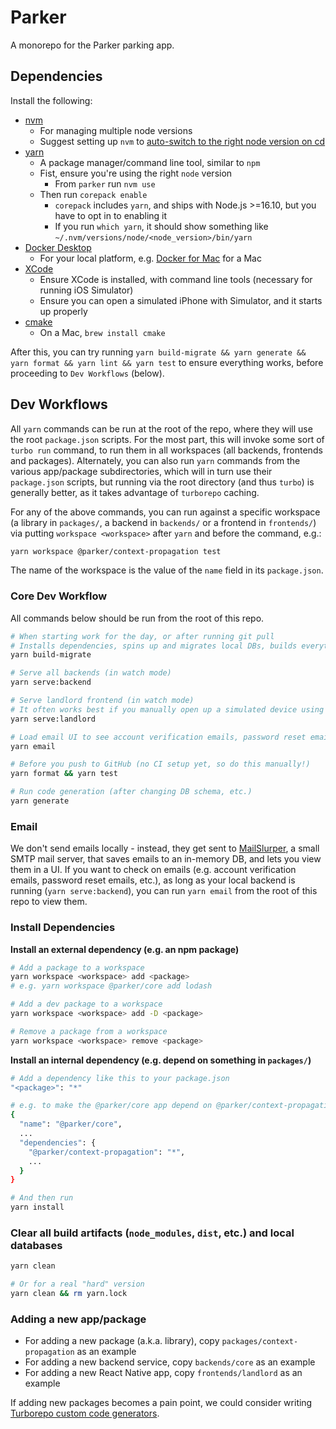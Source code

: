 # Parker

A monorepo for the Parker parking app.

## Dependencies

Install the following:

- [nvm](https://github.com/nvm-sh/nvm)
  - For managing multiple node versions
  - Suggest setting up `nvm` to [auto-switch to the right node version on cd](https://github.com/nvm-sh/nvm#deeper-shell-integration)
- [yarn](https://yarnpkg.com/)
  - A package manager/command line tool, similar to `npm`
  - Fist, ensure you're using the right `node` version
    - From `parker` run `nvm use`
  - Then run `corepack enable`
    - `corepack` includes `yarn`, and ships with Node.js >=16.10, but you have to opt in to enabling it
    - If you run `which yarn`, it should show something like `~/.nvm/versions/node/<node_version>/bin/yarn`
- [Docker Desktop](https://www.docker.com/products/docker-desktop/)
  - For your local platform, e.g. [Docker for Mac](https://docs.docker.com/desktop/install/mac-install/) for a Mac
- [XCode](https://en.wikipedia.org/wiki/Xcode)
  - Ensure XCode is installed, with command line tools (necessary for running iOS Simulator)
  - Ensure you can open a simulated iPhone with Simulator, and it starts up properly
- [cmake](https://cmake.org/)
  - On a Mac, `brew install cmake`

After this, you can try running `yarn build-migrate && yarn generate && yarn format && yarn lint && yarn test` to ensure everything works, before proceeding to `Dev Workflows` (below).

## Dev Workflows

All `yarn` commands can be run at the root of the repo, where they will use the root `package.json` scripts. For the most part, this will invoke some sort of `turbo run` command, to run them in all workspaces (all backends, frontends and packages). Alternately, you can also run `yarn` commands from the various app/package subdirectories, which will in turn use their `package.json` scripts, but running via the root directory (and thus `turbo`) is generally better, as it takes advantage of `turborepo` caching.

For any of the above commands, you can run against a specific workspace (a library in `packages/`, a backend in `backends/` or a frontend in `frontends/`) via putting `workspace <workspace>` after `yarn` and before the command, e.g.:

```bash
yarn workspace @parker/context-propagation test
```

The name of the workspace is the value of the `name` field in its `package.json`.

### Core Dev Workflow

All commands below should be run from the root of this repo.

```bash
# When starting work for the day, or after running git pull
# Installs dependencies, spins up and migrates local DBs, builds everything, etc.
yarn build-migrate

# Serve all backends (in watch mode)
yarn serve:backend

# Serve landlord frontend (in watch mode)
# It often works best if you manually open up a simulated device using Simulator, let it start up, then run the below command
yarn serve:landlord

# Load email UI to see account verification emails, password reset emails, etc.
yarn email

# Before you push to GitHub (no CI setup yet, so do this manually!)
yarn format && yarn test

# Run code generation (after changing DB schema, etc.)
yarn generate
```

### Email

We don't send emails locally - instead, they get sent to [MailSlurper](https://www.mailslurper.com/), a small SMTP mail server, that saves emails to an in-memory DB, and lets you view them in a UI. If you want to check on emails (e.g. account verification emails, password reset emails, etc.), as long as your local backend is running (`yarn serve:backend`), you can run `yarn email` from the root of this repo to view them.

### Install Dependencies

**Install an external dependency (e.g. an npm package)**

```bash
# Add a package to a workspace
yarn workspace <workspace> add <package>
# e.g. yarn workspace @parker/core add lodash

# Add a dev package to a workspace
yarn workspace <workspace> add -D <package>

# Remove a package from a workspace
yarn workspace <workspace> remove <package>
```

**Install an internal dependency (e.g. depend on something in `packages/`)**

```bash
# Add a dependency like this to your package.json
"<package>": "*"

# e.g. to make the @parker/core app depend on @parker/context-propagation
{
  "name": "@parker/core",
  ...
  "dependencies": {
    "@parker/context-propagation": "*",
    ...
  }
}

# And then run
yarn install
```

### Clear all build artifacts (`node_modules`, `dist`, etc.) and local databases

```bash
yarn clean

# Or for a real "hard" version
yarn clean && rm yarn.lock
```

### Adding a new app/package

- For adding a new package (a.k.a. library), copy `packages/context-propagation` as an example
- For adding a new backend service, copy `backends/core` as an example
- For adding a new React Native app, copy `frontends/landlord` as an example

If adding new packages becomes a pain point, we could consider writing [Turborepo custom code generators](https://turbo.build/repo/docs/core-concepts/monorepos/code-generation).
